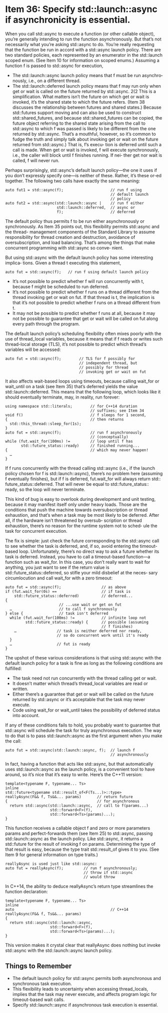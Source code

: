 # Item 36: Specify std::launch::async if asynchronicity is essential.

When  you  call  std::async  to  execute  a  function  (or  other  callable  object),  you’re
generally  intending  to  run  the  function  asynchronously.  But  that’s  not  necessarily
what you’re asking std::async  to do. You’re really requesting  that  the  function be
run in accord with a std::async launch policy. There are two standard policies, each
represented  by  an  enumerator  in  the  std::launch  scoped  enum.  (See  Item  10  for
information on  scoped enums.) Assuming a  function f  is passed  to std::async  for
execution,
- The std::launch::async  launch policy means  that f must be  run  asynchro‐
nously, i.e., on a different thread.
- The std::launch::deferred  launch policy means  that f may  run only when
get or wait is called on the future returned by std::async.
2(2 This is a simplification. What matters isn’t the future on which get or wait is invoked, it’s the shared state to
which  the  future  refers.  (Item  38  discusses  the  relationship  between  futures  and  shared  states.)  Because
std::futures  support  moving  and  can  also  be  used  to  construct  std::shared_futures,  and  because
std::shared_futures can be copied,  the  future object referring  to  the shared state arising  from  the call  to
std::async  to which f was passed  is  likely  to be different  from  the one returned by std::async. That’s a
mouthful, however,  so  it’s  common  to  fudge  the  truth  and  simply  talk  about  invoking get or wait on  the
future returned from std::async.) That is, f’s execu‐
tion  is deferred until  such  a  call  is made. When get or wait  is  invoked, f will
execute synchronously,  i.e.,  the caller will block until f  finishes running.  If nei‐
ther get nor wait is called, f will never run.

Perhaps  surprisingly,  std::async’s  default  launch  policy—the  one  it  uses  if  you
don’t expressly specify one—is neither of these. Rather, it’s these or-ed together. The
following two calls have exactly the same meaning:
```
auto fut1 = std::async(f);                     // run f using
                                               // default launch
                                               // policy
auto fut2 = std::async(std::launch::async |    // run f either
                       std::launch::deferred,  // async or
                       f);                     // deferred
```
The default policy thus permits f to be run either asynchronously or synchronously.
As  Item  35  points  out,  this  flexibility  permits  std::async  and  the  thread-
management components of the Standard Library to assume responsibility for thread
creation and destruction, avoidance of oversubscription, and  load balancing. That’s
among  the  things  that make  concurrent programming with  std::async  so  conve‐
nient.

But using std::async with  the default  launch policy has  some  interesting  implica‐
tions. Given a thread t executing this statement,
```
auto fut = std::async(f);   // run f using default launch policy
```
- It’s not possible  to predict whether f will run concurrently with t, because f
might be scheduled to run deferred.
- It’s  not  possible  to  predict  whether  f  runs  on  a  thread  different  from  the
thread  invoking get or wait on fut. If  that  thread  is t,  the  implication  is  that
it’s not possible to predict whether f runs on a thread different from t.
- It may not be possible  to predict whether f runs at all, because  it may not be
possible  to  guarantee  that  get  or  wait will  be  called  on  fut  along  every  path
through the program.

The default  launch policy’s scheduling  flexibility often mixes poorly with  the use of
thread_local variables, because  it means that  if f reads or writes such thread-local
storage (TLS), it’s not possible to predict which thread’s variables will be accessed:
```
auto fut = std::async(f);        // TLS for f possibly for
                                 // independent thread, but
                                 // possibly for thread
                                 // invoking get or wait on fut
```
It  also  affects  wait-based  loops  using  timeouts,  because  calling  wait_for  or
wait_until  on  a  task  (see  Item  35)  that’s  deferred  yields  the  value
std::launch::deferred.  This means  that  the  following  loop, which  looks  like  it
should eventually terminate, may, in reality, run forever:
```
using namespace std::literals;        // for C++14 duration
                                      // suffixes; see Item 34
void f()                              // f sleeps for 1 second,
{                                     // then returns
  std::this_thread::sleep_for(1s);
}
auto fut = std::async(f);             // run f asynchronously
                                      // (conceptually)
while (fut.wait_for(100ms) !=         // loop until f has
       std::future_status::ready)     // finished running...
{                                     // which may never happen!
  …
}
```
If f runs concurrently with  the  thread calling std::async  (i.e.,  if  the  launch policy
chosen  for  f  is  std::launch::async),  there’s  no  problem  here  (assuming  f
eventually  finishes),  but  if  f  is  deferred,  fut.wait_for  will  always  return  std::
future_status::deferred.  That  will  never  be  equal  to  std::future_status::
ready, so the loop will never terminate.

This kind of bug is easy to overlook during development and unit testing, because it
may manifest  itself only under heavy  loads. Those are  the  conditions  that push  the
machine towards oversubscription or thread exhaustion, and that’s when a task may
be most  likely  to be deferred. After all,  if  the hardware  isn’t  threatened by oversub‐
scription or thread exhaustion, there’s no reason for the runtime system not to sched‐
ule the task for concurrent execution.

The  fix  is simple:  just check  the  future corresponding  to  the std::async call  to see
whether  the  task  is  deferred,  and,  if  so,  avoid  entering  the  timeout-based  loop.
Unfortunately,  there’s  no  direct  way  to  ask  a  future  whether  its  task  is  deferred.
Instead, you have to call a timeout-based function—a function such as wait_for. In
this case, you don’t really want to wait for anything, you just want to see if the return
value is std::future_status::deferred, so stifle your mild disbelief at the neces‐
sary circumlocution and call wait_for with a zero timeout:
```
auto fut = std::async(f);                  // as above
if (fut.wait_for(0s) ==                    // if task is
    std::future_status::deferred)          // deferred...
{
                        // ...use wait or get on fut
  …                     // to call f synchronously
} else {                // task isn't deferred
  while (fut.wait_for(100ms) !=            // infinite loop not
         std::future_status::ready) {      // possible (assuming
                                           // f finishes)
    …                  // task is neither deferred nor ready,
                       // so do concurrent work until it's ready
  }
  …                    // fut is ready
}
```
The upshot of these various considerations is that using std::async with the default
launch policy for a task is fine as long as the following conditions are fulfilled:
- The task need not run concurrently with the thread calling get or wait.
- It doesn’t matter which thread’s thread_local variables are read or written.
- Either there’s a guarantee that get or wait will be called on the future returned
by std::async or it’s acceptable that the task may never execute.
- Code using wait_for or wait_until takes the possibility of deferred status into
account.

If  any  of  these  conditions  fails  to  hold,  you  probably  want  to  guarantee  that
std::async will schedule the task  for truly asynchronous execution. The way to do
that is to pass std::launch::async as the first argument when you make the call:
```
auto fut = std::async(std::launch::async, f);  // launch f
                                               // asynchronously
```
In  fact,  having  a  function  that  acts  like  std::async,  but  that  automatically  uses
std::launch::async as  the  launch policy,  is a  convenient  tool  to have around,  so
it’s nice that it’s easy to write. Here’s the C++11 version:
```
template<typename F, typename... Ts>
inline
std::future<typename std::result_of<F(Ts...)>::type>
reallyAsync(F&& f, Ts&&... params)       // return future
{                                        // for asynchronous
  return std::async(std::launch::async,  // call to f(params...)
                    std::forward<F>(f),
                    std::forward<Ts>(params)...);
}
```
This  function  receives a callable object f and zero or more parameters params and
perfect-forwards  them  (see  Item 25)  to std::async, passing std::launch::async
as  the  launch  policy.  Like  std::async,  it  returns  a  std::future  for  the  result  of
invoking f on params. Determining  the  type of  that  result  is easy, because  the  type
trait  std::result_of  gives  it  to  you.  (See  Item  9  for  general  information  on  type
traits.)
```
reallyAsync is used just like std::async:
auto fut = reallyAsync(f);         // run f asynchronously;
                                   // throw if std::async
                                   // would throw
```
In C++14, the ability to deduce reallyAsync’s return type streamlines the  function
declaration:
```
template<typename F, typename... Ts>
inline
auto                                           // C++14
reallyAsync(F&& f, Ts&&... params)
{
  return std::async(std::launch::async,
                    std::forward<F>(f),
                    std::forward<Ts>(params)...);
}
```
This  version  makes  it  crystal  clear  that  reallyAsync  does  nothing  but  invoke
std::async with the std::launch::async launch policy.

## Things to Remember
- The  default  launch  policy  for  std::async  permits  both  asynchronous  and
synchronous task execution.
- This  flexibility  leads  to  uncertainty when  accessing  thread_locals,  implies
that  the  task may never execute, and affects program  logic  for  timeout-based
wait calls.
- Specify std::launch::async if asynchronous task execution is essential.
